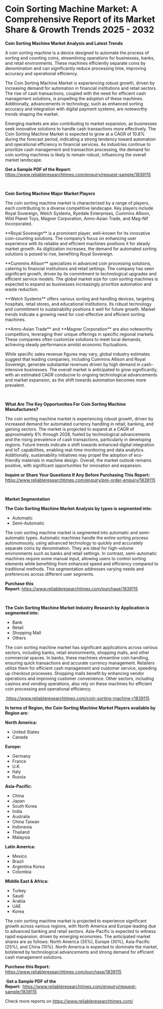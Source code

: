 <p><h1>Coin Sorting Machine Market: A Comprehensive Report of its Market Share & Growth Trends 2025 - 2032</h1></p><p><strong>Coin Sorting Machine Market Analysis and Latest Trends</strong></p>
<p><p>A coin sorting machine is a device designed to automate the process of sorting and counting coins, streamlining operations for businesses, banks, and retail environments. These machines efficiently separate coins by denomination and can significantly reduce processing time, improving accuracy and operational efficiency.</p><p>The Coin Sorting Machine Market is experiencing robust growth, driven by increasing demand for automation in financial institutions and retail sectors. The rise of cash transactions, coupled with the need for efficient cash management solutions, is propelling the adoption of these machines. Additionally, advancements in technology, such as enhanced sorting accuracy and integration with digital payment systems, are noteworthy trends shaping the market.</p><p>Emerging markets are also contributing to market expansion, as businesses seek innovative solutions to handle cash transactions more effectively. The Coin Sorting Machine Market is expected to grow at a CAGR of 10.8% during the forecast period, indicating a strong tendency toward automation and operational efficiency in financial services. As industries continue to prioritize cash management and transaction processing, the demand for coin sorting machines is likely to remain robust, influencing the overall market landscape.</p></p>
<p><strong>Get a Sample PDF of the Report:&nbsp;</strong> <a href="https://www.reliableresearchtimes.com/enquiry/request-sample/1839115?utm_campaign=2269&utm_medium=2&utm_source=Github&utm_content=ia&utm_term=10042025&utm_id=coin-sorting-machine">https://www.reliableresearchtimes.com/enquiry/request-sample/1839115</a></p>
<p>&nbsp;</p>
<p><strong>Coin Sorting Machine Major Market Players</strong></p>
<p><p>The coin sorting machine market is characterized by a range of players, each contributing to a diverse competitive landscape. Key players include Royal Sovereign, Welch Systems, Ryedale Enterprises, Cummins Allison, Wild Planet Toys, Magner Corporation, Amro-Asian Trade, and Mag-Nif Incorporated. </p><p>**Royal Sovereign** is a prominent player, well-known for its innovative coin-counting solutions. The company’s focus on enhancing user experience with its reliable and efficient machines positions it for steady market growth. As digitization increases, the demand for automated sorting solutions is poised to rise, benefiting Royal Sovereign.</p><p>**Cummins Allison** specializes in advanced coin processing solutions, catering to financial institutions and retail settings. The company has seen significant growth, driven by its commitment to technological upgrades and efficient service models. The global market size for coin sorting machines is expected to expand as businesses increasingly prioritize automation and waste reduction.</p><p>**Welch Systems** offers various sorting and handling devices, targeting hospitals, retail stores, and educational institutions. Its robust technology and commitment to sustainability positions it well for future growth. Market trends indicate a growing need for cost-effective and efficient sorting machines.</p><p>**Amro-Asian Trade** and **Magner Corporation** are also noteworthy competitors, leveraging their unique offerings in specific regional markets. These companies often customize solutions to meet local demands, achieving steady performance amidst economic fluctuations.</p><p>While specific sales revenue figures may vary, global industry estimates suggest that leading companies, including Cummins Allison and Royal Sovereign, generate substantial revenues driven by high demand in cash-intensive businesses. The overall market is anticipated to grow significantly, with an estimated CAGR conducive to ongoing technological advancements and market expansion, as the shift towards automation becomes more prevalent.</p></p>
<p>&nbsp;</p>
<p><strong>What Are The Key Opportunities For Coin Sorting Machine Manufacturers?</strong></p>
<p><p>The coin sorting machine market is experiencing robust growth, driven by increased demand for automated currency handling in retail, banking, and gaming sectors. The market is projected to expand at a CAGR of approximately 6% through 2028, fueled by technological advancements and the rising prevalence of cash transactions, particularly in developing regions. Future trends indicate a shift towards enhanced digital integration and IoT capabilities, enabling real-time monitoring and data analytics. Additionally, sustainability initiatives may propel the adoption of eco-friendly materials in machine design. Overall, the market outlook remains positive, with significant opportunities for innovation and expansion.</p></p>
<p><strong>Inquire or Share Your Questions If Any Before Purchasing This Report:</strong> <a href="https://www.reliableresearchtimes.com/enquiry/pre-order-enquiry/1839115?utm_campaign=2269&utm_medium=2&utm_source=Github&utm_content=ia&utm_term=10042025&utm_id=coin-sorting-machine">https://www.reliableresearchtimes.com/enquiry/pre-order-enquiry/1839115</a></p>
<p>&nbsp;</p>
<p><strong>Market Segmentation</strong></p>
<p><strong>The Coin Sorting Machine Market Analysis by types is segmented into:</strong></p>
<p><ul><li>Automatic</li><li>Semi-Automatic</li></ul></p>
<p><p>The coin sorting machine market is segmented into automatic and semi-automatic types. Automatic machines handle the entire sorting process autonomously, using advanced technology to quickly and accurately separate coins by denomination. They are ideal for high-volume environments such as banks and retail settings. In contrast, semi-automatic machines require some manual input, allowing users to control sorting elements while benefiting from enhanced speed and efficiency compared to traditional methods. This segmentation addresses varying needs and preferences across different user segments.</p></p>
<p><strong>Purchase this Report:&nbsp;</strong><a href="https://www.reliableresearchtimes.com/purchase/1839115?utm_campaign=2269&utm_medium=2&utm_source=Github&utm_content=ia&utm_term=10042025&utm_id=coin-sorting-machine">https://www.reliableresearchtimes.com/purchase/1839115</a></p>
<p>&nbsp;</p>
<p><strong>The Coin Sorting Machine Market Industry Research by Application is segmented into:</strong></p>
<p><ul><li>Bank</li><li>Retail</li><li>Shopping Mall</li><li>Others</li></ul></p>
<p><p>The coin sorting machine market has significant applications across various sectors, including banks, retail environments, shopping malls, and other commercial spaces. In banks, these machines streamline coin handling, ensuring quick transactions and accurate currency management. Retailers utilize them for efficient cash management and customer service, speeding up checkout processes. Shopping malls benefit by enhancing vendor operations and improving customer convenience. Other sectors, including casinos and vending operations, also rely on these machines for efficient coin processing and operational efficiency.</p></p>
<p><a href="https://www.reliableresearchtimes.com/coin-sorting-machine-r1839115?utm_campaign=2269&utm_medium=2&utm_source=Github&utm_content=ia&utm_term=10042025&utm_id=coin-sorting-machine">&nbsp;https://www.reliableresearchtimes.com/coin-sorting-machine-r1839115</a></p>
<p><strong>In terms of Region, the Coin Sorting Machine Market Players available by Region are:</strong></p>
<p>
    <p> <strong> North America: </strong>
        <ul>
            <li>United States</li>
            <li>Canada</li>
        </ul>
        </p> 
    <p> <strong> Europe: </strong>
        <ul>
            <li>Germany</li>
            <li>France</li>
            <li>U.K.</li>
            <li>Italy</li>
            <li>Russia</li>
        </ul>
        </p> 
    <p> <strong> Asia-Pacific: </strong>
        <ul>
            <li>China</li>
            <li>Japan</li>
            <li>South Korea</li>
            <li>India</li>
            <li>Australia</li>
            <li>China Taiwan</li>
            <li>Indonesia</li>
            <li>Thailand</li>
            <li>Malaysia</li>
        </ul>
        </p> 
    <p> <strong> Latin America: </strong>
        <ul>
            <li>Mexico</li>
            <li>Brazil</li>
            <li>Argentina Korea</li>
            <li>Colombia</li>
        </ul>
        </p> 
    <p> <strong> Middle East & Africa: </strong>
        <ul>
            <li>Turkey</li>
            <li>Saudi</li>
            <li>Arabia</li>
            <li>UAE</li>
            <li>Korea</li>
        </ul>
    </p>
    </p>
<p><p>The coin sorting machine market is projected to experience significant growth across various regions, with North America and Europe leading due to advanced banking and retail sectors. Asia-Pacific is expected to witness rapid expansion, driven by emerging economies. The anticipated market shares are as follows: North America (35%), Europe (30%), Asia-Pacific (25%), and China (10%). North America is expected to dominate the market, bolstered by technological advancements and strong demand for efficient cash management solutions.</p></p>
<p><strong>Purchase this Report: </strong><a href="https://www.reliableresearchtimes.com/purchase/1839115?utm_campaign=2269&utm_medium=2&utm_source=Github&utm_content=ia&utm_term=10042025&utm_id=coin-sorting-machine">https://www.reliableresearchtimes.com/purchase/1839115</a></p>
<p>&nbsp;<strong>Get a Sample PDF of the Report:&nbsp;&nbsp;</strong><a href="https://www.reliableresearchtimes.com/enquiry/request-sample/1839115?utm_campaign=2269&utm_medium=2&utm_source=Github&utm_content=ia&utm_term=10042025&utm_id=coin-sorting-machine">https://www.reliableresearchtimes.com/enquiry/request-sample/1839115</a></p>
<p><strong></strong></p>
<p>Check more reports on <a href="https://www.reliableresearchtimes.com/?utm_campaign=2269&utm_medium=2&utm_source=Github&utm_content=ia&utm_term=10042025&utm_id=coin-sorting-machine">https://www.reliableresearchtimes.com/</a></p>